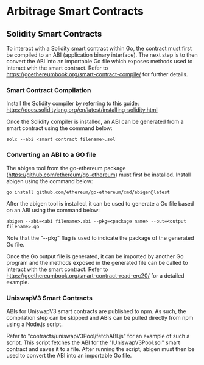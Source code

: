# Arbitrage Smart Contracts

## Solidity Smart Contracts
To interact with a Solidity smart contract within Go, the contract must first be compiled to an ABI (application binary interface). The next step is to then convert the ABI into an importable Go file which exposes methods used to interact with the smart contract. Refer to https://goethereumbook.org/smart-contract-compile/ for further details.

### Smart Contract Compilation
Install the Solidity compiler by referring to this guide: https://docs.soliditylang.org/en/latest/installing-solidity.html

Once the Solidity compiler is installed, an ABI can be generated from a smart contract using the command below:
```
solc --abi <smart contract filename>.sol
```

### Converting an ABI to a GO file
The abigen tool from the go-ethereum package (https://github.com/ethereum/go-ethereum) must first be installed. Install abigen using the command below:
```
go install github.com/ethereum/go-ethereum/cmd/abigen@latest
```

After the abigen tool is installed, it can be used to generate a Go file based on an ABI using the command below:
```
abigen --abi=<abi filename>.abi --pkg=<package name> --out=<output filename>.go
```

Note that the "--pkg" flag is used to indicate the package of the generated Go file.

Once the Go output file is generated, it can be imported by another Go program and the methods exposed in the generated file can be called to interact with the smart contract. Refer to https://goethereumbook.org/smart-contract-read-erc20/ for a detailed example.

### UniswapV3 Smart Contracts
ABIs for UniswapV3 smart contracts are published to npm. As such, the compilation step can be skipped and ABIs can be pulled directly from npm using a Node.js script.

Refer to "contracts/uniswapV3Pool/fetchABI.js" for an example of such a script. This script fetches the ABI for the "IUniswapV3Pool.sol" smart contract and saves it to a file. After running the script, abigen must then be used to convert the ABI into an importable Go file.
